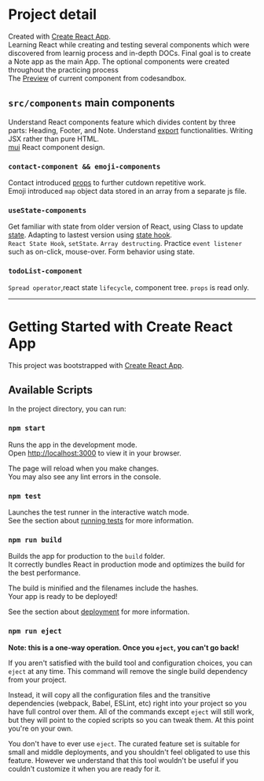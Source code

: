 # Project detail

Created with [Create React App](#getting-started-with-create-react-app).<br>
Learning React while creating and testing several components which were discovered from learnig process and in-depth DOCs. Final goal is to create a Note app as the main App. The optional components were created throughout the practicing process <BR>
The [Preview](https://fxngp4.csb.app/) of current component from codesandbox.

## `src/components` main components

Understand React components feature which divides content by three parts: Heading, Footer, and Note. Understand [export](https://developer.mozilla.org/en-US/docs/web/javascript/reference/statements/export) functionalities. Writing JSX rather than pure HTML. <br>
[mui](https://github.com/mui/material-ui) React component design.

### `contact-component && emoji-components`

Contact introduced [props](https://reactjs.org/docs/components-and-props.html) to further cutdown repetitive work.<br>
Emoji introduced `map` object data stored in an array from a separate js file.

### `useState-components`

Get familiar with state from older version of React,  using Class to update [state](https://reactjs.org/docs/state-and-lifecycle.html). Adapting to lastest version using [state hook](https://reactjs.org/docs/hooks-state.html#tip-what-do-square-brackets-mean).<br>
`React State Hook`, `setState`. `Array destructing`. Practice `event listener` such as on-click, mouse-over. Form behavior using state.

### `todoList-component`

`Spread operator`,react state `lifecycle`, component tree. `props` is read only.

---

# Getting Started with Create React App

This project was bootstrapped with [Create React App](https://github.com/facebook/create-react-app).

## Available Scripts

In the project directory, you can run:

### `npm start`

Runs the app in the development mode.\
Open [http://localhost:3000](http://localhost:3000) to view it in your browser.

The page will reload when you make changes.\
You may also see any lint errors in the console.

### `npm test`

Launches the test runner in the interactive watch mode.\
See the section about [running tests](https://facebook.github.io/create-react-app/docs/running-tests) for more information.

### `npm run build`

Builds the app for production to the `build` folder.\
It correctly bundles React in production mode and optimizes the build for the best performance.

The build is minified and the filenames include the hashes.\
Your app is ready to be deployed!

See the section about [deployment](https://facebook.github.io/create-react-app/docs/deployment) for more information.

### `npm run eject`

**Note: this is a one-way operation. Once you `eject`, you can't go back!**

If you aren't satisfied with the build tool and configuration choices, you can `eject` at any time. This command will remove the single build dependency from your project.

Instead, it will copy all the configuration files and the transitive dependencies (webpack, Babel, ESLint, etc) right into your project so you have full control over them. All of the commands except `eject` will still work, but they will point to the copied scripts so you can tweak them. At this point you're on your own.

You don't have to ever use `eject`. The curated feature set is suitable for small and middle deployments, and you shouldn't feel obligated to use this feature. However we understand that this tool wouldn't be useful if you couldn't customize it when you are ready for it.
